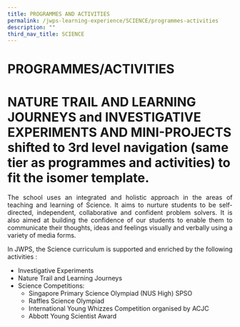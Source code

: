 ```yaml
---
title: PROGRAMMES AND ACTIVITIES
permalink: /jwps-learning-experience/SCIENCE/programmes-activities
description: ""
third_nav_title: SCIENCE
---
```

# PROGRAMMES/ACTIVITIES
# NATURE TRAIL AND LEARNING JOURNEYS and INVESTIGATIVE EXPERIMENTS AND MINI-PROJECTS shifted to 3rd level navigation (same tier as programmes and activities) to fit the isomer template.

<p style="text-align: justify;">The school uses an integrated and holistic approach in the areas of teaching and learning of Science. It aims to nurture students to be self-directed, independent, collaborative and confident problem solvers. It is also aimed at building the confidence of our students to enable them to communicate their thoughts, ideas and feelings visually and verbally using a variety of media forms. </p>

<p style="text-align: justify;">In JWPS, the Science curriculum is supported and enriched by the following activities : </p>

*   Investigative Experiments
*   Nature Trail and Learning Journeys
*   Science Competitions: 
    *   Singapore Primary Science Olympiad (NUS High) SPSO
    *   Raffles Science Olympiad
    *   International Young Whizzes Competition organised by ACJC
    *   Abbott Young Scientist Award